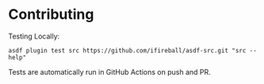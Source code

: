 # Contributing

Testing Locally:

```shell
asdf plugin test src https://github.com/ifireball/asdf-src.git "src --help"
```

Tests are automatically run in GitHub Actions on push and PR.
